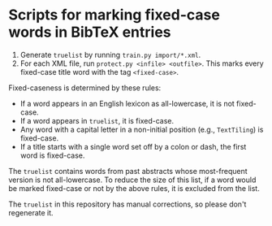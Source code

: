 # Scripts for marking fixed-case words in BibTeX entries

1. Generate `truelist` by running `train.py import/*.xml`.
2. For each XML file, run `protect.py <infile> <outfile>`. This marks
   every fixed-case title word with the tag `<fixed-case>`.

Fixed-caseness is determined by these rules:

- If a word appears in an English lexicon as all-lowercase, it is not
  fixed-case.
- If a word appears in `truelist`, it is fixed-case.
- Any word with a capital letter in a non-initial position (e.g.,
  `TextTiling`) is fixed-case.
- If a title starts with a single word set off by a colon or dash, the
  first word is fixed-case.

The `truelist` contains words from past abstracts whose most-frequent
version is not all-lowercase. To reduce the size of this list, if a
word would be marked fixed-case or not by the above rules, it is
excluded from the list.

The `truelist` in this repository has manual corrections, so please
don't regenerate it.


